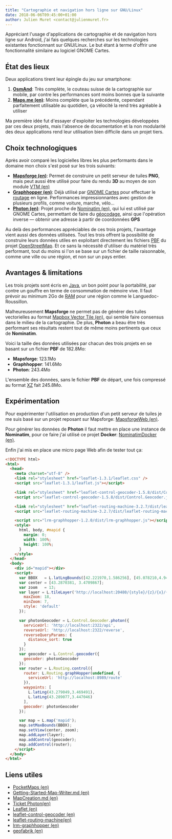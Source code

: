 ```yaml
---
title: "Cartographie et navigation hors ligne sur GNU/Linux"
date: 2018-06-06T09:45:00+01:00
author: Julien Muret <contact@julienmuret.fr>
---
```


Appréciant l'usage d'applications de cartographie et de navigation hors ligne
sur Android, j'ai fais quelques recherches sur les technologies existantes
fonctionnant sur GNU/Linux. Le but étant à terme d'offrir une fonctionnalité
similaire au logiciel GNOME Cartes.

<!-- more -->

## État des lieux

Deux applications tirent leur épingle du jeu sur smartphone:

1. __[OsmAnd][1]__: Très complète, le couteau suisse de la cartographie sur
mobile, par contre les performances sont moins bonnes que la suivante
2. __[Maps.me (en)][2]__: Moins complète que la précédente, cependant
parfaitement utilisable au quotidien, ça vélocité la rend très agréable à
utiliser

Ma première idée fut d'essayer d'exploiter les technologies développées par ces
deux projets, mais l'absence de documentation et la non modularité des deux
applications rend leur utilisation bien difficile dans un projet tiers.

## Choix technologiques

Après avoir comparé les logicielles libres les plus performants dans le domaine
mon choix s'est posé sur les trois suivants:

- __[Mapsforge (en)][3]__: Permet de construire un petit serveur de tuiles
__PNG__, mais peut aussi être utilisé pour faire du rendu __3D__ au moyen de son
module [VTM (en)][6]
- __[Graphhopper (en)][4]__: Déjà utilisé par [GNOME Cartes][7] pour effectuer
le [routage][9] en ligne. Performances impressionnantes avec gestion de
plusieurs profils, comme voiture, marche, vélo...
- __[Photon (en)][5]__: Projet proche de [Nominatim (en)][10], qui lui est
utilisé par GNOME Cartes, permettant de faire du [géocodage][8], ainsi que
l'opération inverse — obtenir une adresse à partir de coordonnées __GPS__

Au delà des performances appréciables de ces trois projets, l'avantage vient
aussi des données utilisées. Tout les trois offrent la possibilité de construire
leurs données utiles en exploitant directement les fichiers [PBF][11] du projet
[OpenStreetMap][12]. Et ce sans la nécessité d'utiliser du matériel très
performant, tout du moins si l'on se base sur un fichier de taille raisonnable,
comme une ville ou une région, et non sur un pays entier.

## Avantages & limitations

Les trois projets sont écris en [Java][13], un bon point pour la portabilité,
par contre un gouffre en terme de consommation de mémoire vive. Il faut prévoir
au minimum 2Go de [RAM][14] pour une région comme le Languedoc-Roussillon.

Malheureusement __Mapsforge__ ne permet pas de générer des tuiles vectorielles
au format [Mapbox Vector Tile (en)][15], qui semble faire consensus dans le
milieu de la cartographie. De plus, __Photon__ a beau être très performant ses
résultats restent tout de même moins pertinents que ceux de __Nominatim__.

Voici la taille des données utilisées par chacun des trois projets en se basant
sur un fichier __PBF__ de 182.8Mo:

- __Mapsforge__: 123.1Mo
- __Graphhopper__: 141.6Mo
- __Photon__: 243.4Mo

L'ensemble des données, sans le fichier __PBF__ de départ, une fois compressé au
format [XZ][16] fait 245.8Mo.

## Expérimentation

Pour expérimenter l'utilisation en production d'un petit serveur de tuiles je me
suis basé sur un projet reposant sur Mapsforge: [MapsforgeWeb (en)][17].

Pour générer les données de __Photon__ il faut mettre en place une instance de
__Nominatim__, pour ce faire j'ai utilisé ce projet __Docker__:
[NominatimDocker (en)][18].

Enfin j'ai mis en place une micro page Web afin de tester tout ça:

```html
<!DOCTYPE html>
<html>
  <head>
    <meta charset="utf-8" />
    <link rel="stylesheet" href="leaflet-1.3.1/leaflet.css" />
    <script src="leaflet-1.3.1/leaflet.js"></script>

    <link rel="stylesheet" href="leaflet-control-geocoder-1.5.8/dist/Control.Geocoder.css" />
    <script src="leaflet-control-geocoder-1.5.8/dist/Control.Geocoder.js"></script>

    <link rel="stylesheet" href="leaflet-routing-machine-3.2.7/dist/leaflet-routing-machine.css" />
    <script src="leaflet-routing-machine-3.2.7/dist/leaflet-routing-machine.js"></script>

    <script src="lrm-graphhopper-1.2.0/dist/lrm-graphhopper.js"></script>
    <style>
      html, body, #mapid {
        margin: 0;
        width: 100%;
        height: 100%;
      }
    </style>
  </head>
  <body>
    <div id="mapid"></div>
    <script>
      var BBOX   = L.latLngBounds([42.221970,1.586256], [45.078210,4.947979]);
      var center = [43.2870381, 3.4709867];
      var zoom   = 13;
      var layer = L.tileLayer('http://localhost:20480/{style}/{z}/{x}/{y}', {
        maxZoom: 18,
        minZoom: 7,
        style: 'default'
      });

      var photonGeocoder = L.Control.Geocoder.photon({
        serviceUrl: 'http://localhost:2322/api',
        reverseUrl: 'http://localhost:2322/reverse',
        reverseQueryParams: {
          distance_sort: true
        }
      });
      var geocoder = L.Control.geocoder({
        geocoder: photonGeocoder
      });
      var router = L.Routing.control({
        router: L.Routing.graphHopper(undefined, {
          serviceUrl: 'http://localhost:8989/route'
        }),
        waypoints: [
          L.latLng(43.279049,3.469491),
          L.latLng(43.289077,3.447046)
        ],
        geocoder: photonGeocoder
      });

      var map = L.map('mapid');
      map.setMaxBounds(BBOX);
      map.setView(center, zoom);
      map.addLayer(layer);
      map.addControl(geocoder);
      map.addControl(router);
    </script>
  </body>
</html>
```

## Liens utiles

- [PocketMaps (en)][19]
- [Getting-Started-Map-Writer.md (en)][20]
- [MapCreation.md (en)][21]
- [Ticket Photon(en)][22]
- [Leaflet (en)][23]
- [leaflet-control-geocoder (en)][24]
- [leaflet-routing-machine(en)][25]
- [lrm-graphhopper (en)][26]
- [geofabrik (en)][27]

<!-- Liens -->

[1]: https://fr.wikipedia.org/wiki/OsmAnd
[2]: https://en.wikipedia.org/wiki/Maps.me
[3]: https://github.com/mapsforge/mapsforge
[4]: https://github.com/graphhopper/graphhopper
[5]: https://github.com/komoot/photon
[6]: https://github.com/mapsforge/vtm
[7]: https://fr.wikipedia.org/wiki/GNOME_Cartes
[8]: https://fr.wikipedia.org/wiki/G%C3%A9ocodage
[9]: https://fr.wikipedia.org/wiki/Routage
[10]: https://github.com/openstreetmap/Nominatim
[11]: https://fr.wikipedia.org/wiki/Protocol_Buffers
[12]: https://fr.wikipedia.org/wiki/OpenStreetMap
[13]: https://fr.wikipedia.org/wiki/Java_(langage)
[14]: https://fr.wikipedia.org/wiki/M%C3%A9moire_vive
[15]: https://www.mapbox.com/vector-tiles/specification/
[16]: https://fr.wikipedia.org/wiki/XZ_(format_de_fichier)
[17]: https://github.com/virus-warnning/mapsforge-web
[18]: https://github.com/mediagis/nominatim-docker
[19]: https://github.com/junjunguo/PocketMaps
[20]: https://github.com/mapsforge/mapsforge/blob/master/docs/Getting-Started-Map-Writer.md
[21]: https://github.com/mapsforge/mapsforge/blob/master/docs/MapCreation.md
[22]: https://github.com/komoot/photon/issues/328
[23]: https://github.com/Leaflet/Leaflet
[24]: https://github.com/perliedman/leaflet-control-geocoder
[25]: https://github.com/perliedman/leaflet-routing-machine
[26]: https://github.com/perliedman/lrm-graphhopper
[27]: https://download.geofabrik.de/
